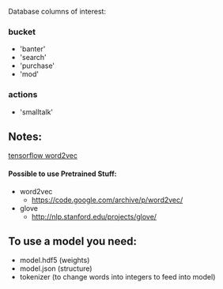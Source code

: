 
Database columns of interest:

### bucket
- 'banter'
- 'search'
- 'purchase'
- 'mod'

### actions
- 'smalltalk'

## Notes:

[tensorflow word2vec](https://github.com/tensorflow/tensorflow/blob/r0.9/tensorflow/examples/tutorials/word2vec/word2vec_basic.py)


#### Possible to use Pretrained Stuff:

- word2vec
    - https://code.google.com/archive/p/word2vec/
- glove
    - http://nlp.stanford.edu/projects/glove/


## To use a model you need:
- model.hdf5 (weights)
- model.json (structure)
- tokenizer (to change words into integers to feed into model)
